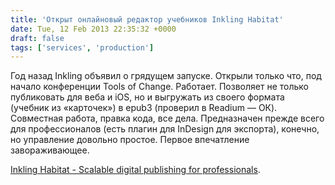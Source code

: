 ```yaml
---
title: 'Открыт онлайновый редактор учебников Inkling Habitat'
date: Tue, 12 Feb 2013 22:35:32 +0000
draft: false
tags: ['services', 'production']
---
```


Год назад Inkling объявил о грядущем запуске. Открыли только что, под начало конференции Tools of Change. Работает. Позволяет не только публиковать для веба и iOS, но и выгружать из своего формата (учебник из «карточек») в epub3 (проверил в Readium — ОК). Совместная работа, правка кода, все дела. Предназначен прежде всего для профессионалов (есть плагин для InDesign для экспорта), конечно, но управление довольно простое. Первое впечатление завораживающее.

[Inkling Habitat - Scalable digital publishing for professionals](https://www.inkling.com/habitat/).
